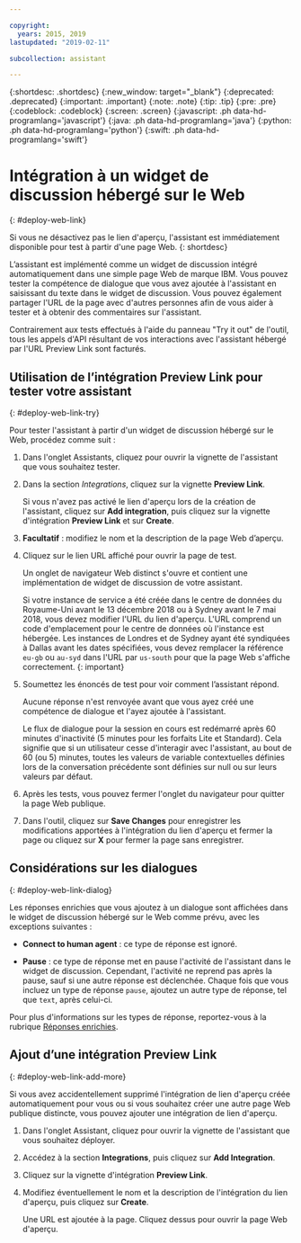 ```yaml
---

copyright:
  years: 2015, 2019
lastupdated: "2019-02-11"

subcollection: assistant

---
```


{:shortdesc: .shortdesc}
{:new_window: target="_blank"}
{:deprecated: .deprecated}
{:important: .important}
{:note: .note}
{:tip: .tip}
{:pre: .pre}
{:codeblock: .codeblock}
{:screen: .screen}
{:javascript: .ph data-hd-programlang='javascript'}
{:java: .ph data-hd-programlang='java'}
{:python: .ph data-hd-programlang='python'}
{:swift: .ph data-hd-programlang='swift'}

# Intégration à un widget de discussion hébergé sur le Web 
{: #deploy-web-link}

Si vous ne désactivez pas le lien d'aperçu, l'assistant est immédiatement disponible pour test à partir d'une page Web.
{: shortdesc}

L’assistant est implémenté comme un widget de discussion intégré automatiquement dans une simple page Web de marque IBM. Vous pouvez tester la compétence de dialogue que vous avez ajoutée à l'assistant en saisissant du texte dans le widget de discussion. Vous pouvez également partager l'URL de la page avec d'autres personnes afin de vous aider à tester et à obtenir des commentaires sur l'assistant. 

Contrairement aux tests effectués à l'aide du panneau "Try it out" de l'outil, tous les appels d'API résultant de vos interactions avec l'assistant hébergé par l'URL Preview Link sont facturés. 

## Utilisation de l’intégration Preview Link pour tester votre assistant
{: #deploy-web-link-try}

Pour tester l'assistant à partir d'un widget de discussion hébergé sur le Web, procédez comme suit : 

1.  Dans l'onglet Assistants, cliquez pour ouvrir la vignette de l'assistant que vous souhaitez tester. 

1.  Dans la section *Integrations*, cliquez sur la vignette **Preview Link**.

    Si vous n'avez pas activé le lien d'aperçu lors de la création de l'assistant, cliquez sur **Add integration**, puis cliquez sur la vignette d'intégration **Preview Link** et sur **Create**.

1.  **Facultatif** : modifiez le nom et la description de la page Web d’aperçu. 

1.  Cliquez sur le lien URL affiché pour ouvrir la page de test.  

    Un onglet de navigateur Web distinct s'ouvre et contient une implémentation de widget de discussion de votre assistant. 

    Si votre instance de service a été créée dans le centre de données du Royaume-Uni avant le 13 décembre 2018 ou à Sydney avant le 7 mai 2018, vous devez modifier l'URL du lien d'aperçu. L'URL comprend un code d'emplacement pour le centre de données où l'instance est hébergée. Les instances de Londres et de Sydney ayant été syndiquées à Dallas avant les dates spécifiées, vous devez remplacer la référence `eu-gb` ou `au-syd` dans l'URL par `us-south` pour que la page Web s'affiche correctement.
    {: important}

1.  Soumettez les énoncés de test pour voir comment l’assistant répond. 

    Aucune réponse n'est renvoyée avant que vous ayez créé une compétence de dialogue et l'ayez ajoutée à l'assistant. 

    Le flux de dialogue pour la session en cours est redémarré après 60 minutes d'inactivité (5 minutes pour les forfaits Lite et Standard). Cela signifie que si un utilisateur cesse d'interagir avec l'assistant, au bout de 60 (ou 5) minutes, toutes les valeurs de variable contextuelles définies lors de la conversation précédente sont définies sur null ou sur leurs valeurs par défaut. 

1.  Après les tests, vous pouvez fermer l'onglet du navigateur pour quitter la page Web publique. 

1.  Dans l'outil, cliquez sur **Save Changes** pour enregistrer les modifications apportées à l'intégration du lien d'aperçu et fermer la page ou cliquez sur **X** pour fermer la page sans enregistrer.

## Considérations sur les dialogues 
{: #deploy-web-link-dialog}

Les réponses enrichies que vous ajoutez à un dialogue sont affichées dans le widget de discussion hébergé sur le Web comme prévu, avec les exceptions suivantes : 

- **Connect to human agent** : ce type de réponse est ignoré.

- **Pause** : ce type de réponse met en pause l'activité de l'assistant dans le widget de discussion. Cependant, l'activité ne reprend pas après la pause, sauf si une autre réponse est déclenchée. Chaque fois que vous incluez un type de réponse `pause`, ajoutez un autre type de réponse, tel que `text`, après celui-ci.

Pour plus d'informations sur les types de réponse, reportez-vous à la rubrique [Réponses enrichies](/docs/services/assistant?topic=assistant-dialog-overview#dialog-overview-multimedia). 

## Ajout d’une intégration Preview Link
{: #deploy-web-link-add-more}

Si vous avez accidentellement supprimé l'intégration de lien d'aperçu créée automatiquement pour vous ou si vous souhaitez créer une autre page Web publique distincte, vous pouvez ajouter une intégration de lien d'aperçu. 

1.  Dans l'onglet Assistant, cliquez pour ouvrir la vignette de l'assistant que vous souhaitez déployer. 

1.  Accédez à la section **Integrations**, puis cliquez sur **Add Integration**.

1.  Cliquez sur la vignette d'intégration **Preview Link**.

1.  Modifiez éventuellement le nom et la description de l'intégration du lien d'aperçu, puis cliquez sur **Create**.

    Une URL est ajoutée à la page. Cliquez dessus pour ouvrir la page Web d'aperçu. 
